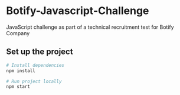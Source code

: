 # Botify-Javascript-Challenge

JavaScript challenge as part of a technical recruitment test for Botify Company

## Set up the project

```sh
# Install dependencies
npm install

# Run project locally
npm start
```
